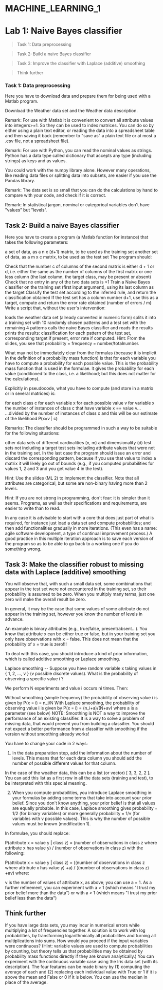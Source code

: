 # MACHINE_LEARNING_1

# Lab 1: Naive Bayes classifier

> Task 1: Data preprocessing 


> Task 2: Build a naive Bayes classifier


> Task 3: Improve the classifier with Laplace (additive) smoothing


> Think further

### Task 1: Data preprocessing

Here you have to download data and prepare them for being used with a Matlab program.

Download the Weather data set and the Weather data description.

Remark: For use with Matlab it is convenient to convert all attribute values into integers>=1. So they can be used to index matrices. You can do so by either using a plain text editor, or reading the data into a spreadsheet table and then saving it back (remember to "save as" a plain text file or at most a .csv file, not a spreadsheet file).

Remark: For use with Python, you can read the nominal values as strings. Python has a data type called dictionary that accepts any type (including strings) as keys and as values.

You could work with the numpy library alone. However many operations, like reading data files or splitting data into subsets, are easier if you use the Pandas library.

Remark: The data set is so small that you can do the calculations by hand to compare with your code, and check if it is correct.

Remark: In statistical jargon, nominal or categorical variables don't have "values" but "levels".

## Task 2: Build a naive Bayes classifier
Here you have to create a program (a Matlab function for instance) that takes the following parameters:

a set of data, as a n x (d+1) matrix, to be used as the training set
another set of data, as a m x c matrix, to be used as the test set
The program should:

Check that the number c of columns of the second matrix is either d + 1 or d, i.e. either the same as the number of columns of the first matrix or one less column (the last column, the target class, may be present or absent)
Check that no entry in any of the two data sets is <1
Train a Naive Bayes classifier on the training set (first input argument), using its last column as the target
Classify the test set according to the inferred rule, and return the classification obtained
If the test set has a column number d+1, use this as a target, compute and return the error rate obtained (number of errors / m)
Write a script that, without the user's intervention:

loads the weather data set (already converted in numeric form)
splits it into a training set with 10 randomly chosen patterns and a test set with the remaining 4 patterns
calls the naive Bayes classifier and reads the results
prints the results: classification for each pattern of the test set, corresponding target if present, error rate if computed.
Hint: From the slides, you see that probability = frequency = number/totalnumber.

What may not be immediately clear from the formulas (because it is implicit in the definition of a probability mass function) is that for each variable you have to compute a probability for each possible value. This is the probability mass function that is used in the formulae. It gives the probability for each value (conditioned to the class, i.e. a likelihood; but this does not matter for the calculations).

Explicitly in pseudocode, what you have to compute (and store in a matrix or in several matrices) is:

for each class c
  for each variable x
    for each possible value v for variable x
        the number of instances of class c that have variable x == value v...
        ...divided by the number of instances of class c
and this will be our estimate of the likelihood P(x=v | c)

Remarks: The classifier should be programmed in such a way to be suitable for the following situations:

other data sets of different cardinalities (n, m) and dimensionality (d)
test sets not including a target
test sets including attribute values that were not in the training set.
In the last case the program should issue an error and discard the corresponding pattern, because if you use that value to index a matrix it will likely go out of bounds (e.g., if you computed probabilities for values 1, 2 and 3 and you get value 4 in the test).

Hint: Use the slides (ML 2) to implement the classifier. Note that all attributes are categorical, but some are non-binary having more than 2 levels.

Hint: If you are not strong in programming, don't fear: it is simpler than it seems. Programs, as well as their specifications and requirements, are easier to write than to read.

In any case it is advisable to start with a core that does just part of what is required, for instance just load a data set and compute probabilities; and then add functionalities gradually in more iterations. (This even has a name: agile software development, a type of continual improvement process.) A good practice in this multiple iteration approach is to save each version of the program so as to be able to go back to a working one if you do something wrong.

## Task 3: Make the classifier robust to missing data with Laplace (additive) smoothing
You will observe that, with such a small data set, some combinations that appear in the test set were not encountered in the training set, so their probability is assumed to be zero. When you multiply many terms, just one zero will make the overall result be zero.

In general, it may be the case that some values of some attribute do not appear in the training set, however you know the number of levels in advance.

An example is binary attributes (e.g., true/false, present/absent...). You know that attribute x can be either true or false, but in your training set you only have observations with x = false. This does not mean that the probability of x = true is zero!!!

To deal with this case, you should introduce a kind of prior information, which is called additive smoothing or Laplace smoothing.

Laplace smoothing -- Suppose you have random variable x taking values in { 1, 2, ..., v } (v possible discrete values). What is the probability of observing a specific value i ?

We perform N experiments and value i occurs ni times. Then:

Without smoothing (simple frequency) the probability of observing value i is given by P(x = i) = n_i/N
With Laplace smoothing, the probability of observing value i is given by P(x = i) = (n_i+a)/(N+av) where a is a parameter (see below)
NOTE: Smoothing is NOT a way to improve the performance of an existing classifier. It is a way to solve a problem of missing data, that would prevent you from building a classifier. You should not expect a better performance from a classifier with smoothing if the version without smoothing already works!

You have to change your code in 2 ways:

1) In the data preparation step, add the information about the number of levels. This means that for each data column you should add the number of possible different values for that column.

In the case of the weather data, this can be a list (or vector) [ 3, 3, 2, 2 ]. You can add this list as a first row in all the data sets (training and test), to be interpreted with this special meaning.

2) When you compute probabilities, you introduce Laplace smoothing in your formulas by adding some terms that take into account your prior belief. Since you don't know anything, your prior belief is that all values are equally probable. In this case, Laplace smoothing gives probability = 1/2 (for binary variables) or more generally probability = 1/v (for variables with v possible values). This is why the number of possible values must be known (modification 1).

In formulae, you should replace:

P(attribute x = value y | class z) =
   (number of observations in class z where attribute x has value y) / (number of observations in class z)
with the following:

P(attribute x = value y | class z) =
   ((number of observations in class z where attribute x has value y) +a) / ((number of observations in class z) +av)
where:

v is the number of values of attribute x, as above;
you can use a = 1. As a further refinement, you can experiment with a > 1 (which means "I trust my prior belief more than the data") or with a < 1 (which means "I trust my prior belief less than the data")
## Think further
If you have large data sets, you may incur in numerical errors while multiplying a lot of frequencies together. A solution is to work with log probabilities, by transforming logarithmically all probabilities and turning all multiplications into sums.
How would you proceed if the input variables were continuous? (Hint: variable values are used to compute probabilities by counting, but theory tells us that probabilities may be obtained by probability mass functions directly if they are known analytically.)
You can experiment with the continuous variable case using the Iris data set (with its description). The four features can be made binary by (1) computing the average of each and (2) replacing each individual value with True or 1 if it is above the mean and False or 0 if it is below. You can use the median in place of the average.
